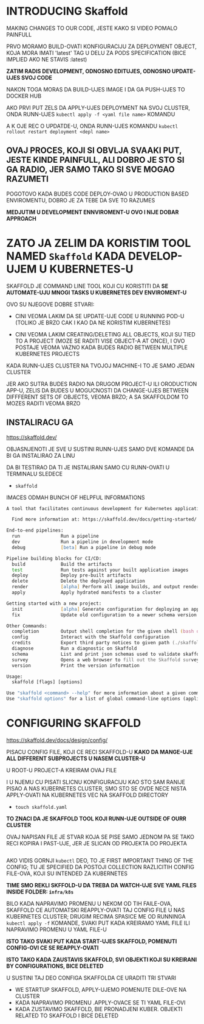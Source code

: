 # INTRODUCING Skaffold

MAKING CHANGES TO OUR CODE, JESTE KAKO SI VIDEO POMALO PAINFULL

PRVO MORAMO BUILD-OVATI KONFIGURACIJU ZA DEPLOYMENT OBJECT, KOJA MORA IMATI 'latest' TAG U DELU ZA PODS SPECIFICATION (BICE IMPLIED AKO NE STAVIS :latest)

**ZATIM RADIS DEVELOPMENT, ODNOSNO EDITUJES, ODNOSNO UPDATE-UJES SVOJ CODE**

NAKON TOGA MORAS DA BUILD-UJES IMAGE I DA GA PUSH-UJES TO DOCKER HUB

AKO PRVI PUT ZELS DA APPLY-UJES DEPLOYMENT NA SVOJ CLUSTER, ONDA RUNN-UJES `kubectl apply -f <yaml file name>` KOMANDU

A K OJE REC O UPDATDE-U, ONDA RUNN-UJES KOMANDU `kubectl rollout restart deployment <depl name>`

## OVAJ PROCES, KOJI SI OBVLJA SVAAKI PUT, JESTE KINDE PAINFULL, ALI DOBRO JE STO SI GA RADIO, JER SAMO TAKO SI SVE MOGAO RAZUMETI

POGOTOVO KADA BUDES CODE DEPLOY-OVAO U PRODUCTION BASED ENVIROMENTU, DOBRO JE ZA TEBE DA SVE TO RAZUMES

**MEDJUTIM U DEVELOPMENT ENNVIROMENT-U OVO I NIJE DOBAR APPROACH**

# ZATO JA ZELIM DA KORISTIM TOOL NAMED `Skaffold` KADA DEVELOP-UJEM U KUBERNETES-U

SKAFFOLD JE COMMAND LINE TOOL KOJI CU KORISTITI DA **SE AUTOMATE-UJU MNOGI TASKS U KUBERNETES DEV ENVIROMENT-U**

OVO SU NJEGOVE DOBRE STVARI:

- CINI VEOMA LAKIM DA SE UPDATE-UJE CODE U RUNNING POD-U (TOLIKO JE BRZO CAK I KAO DA NE KORISTIM KUBERNETES)

- CINI VEOMA LAKIM CREATING/DELETING ALL OBJECTS, KOJI SU TIED TO A PROJECT (MOZE SE RADITI VISE OBJECT-A AT ONCE), I OVO POSTAJE VEOMA VAZNO KADA BUDES RADIO BETWEEN MULTIPLE KUBERNETES PROJECTS

KADA RUNN-UJES CLUSTER NA TVOJOJ MACHINE-I TO JE SAMO JEDAN CLUSTER

JER AKO SUTRA BUDES RADIO NA DRUGOM PROJECT-U ILI ORODUCTION APP-U, ZELIS DA BUDES U MOGUCNOSTI DA CHANGE-UJES BETWEEN DIFFFERENT SETS OF OBJECTS, VEOMA BRZO; A SA SKAFFOLDOM TO MOZES RADITI VEOMA BRZO

## INSTALIRACU GA

<https://skaffold.dev/>

OBJASNJENOTI JE SVE U SUSTINI RUNN-UJES SAMO DVE KOMANDE DA BI GA INSTALIRAO ZA LINU

DA BI TESTIRAO DA TI JE INSTALIRAN SAMO CU RUNN-OVATI U TERMINALU SLEDECE

- `skaffold`

IMACES ODMAH BUNCH OF HELPFUL INFORMATIONS

```zsh
A tool that facilitates continuous development for Kubernetes applications.

  Find more information at: https://skaffold.dev/docs/getting-started/

End-to-end pipelines:
  run               Run a pipeline
  dev               Run a pipeline in development mode
  debug             [beta] Run a pipeline in debug mode

Pipeline building blocks for CI/CD:
  build             Build the artifacts
  test              Run tests against your built application images
  deploy            Deploy pre-built artifacts
  delete            Delete the deployed application
  render            [alpha] Perform all image builds, and output rendered Kubernetes manifests
  apply             Apply hydrated manifests to a cluster

Getting started with a new project:
  init              [alpha] Generate configuration for deploying an application
  fix               Update old configuration to a newer schema version

Other Commands:
  completion        Output shell completion for the given shell (bash or zsh)
  config            Interact with the Skaffold configuration
  credits           Export third party notices to given path (./skaffold-credits by default)
  diagnose          Run a diagnostic on Skaffold
  schema            List and print json schemas used to validate skaffold.yaml configuration
  survey            Opens a web browser to fill out the Skaffold survey
  version           Print the version information

Usage:
  skaffold [flags] [options]

Use "skaffold <command> --help" for more information about a given command.
Use "skaffold options" for a list of global command-line options (applies to all commands).
```

# CONFIGURING SKAFFOLD

<https://skaffold.dev/docs/design/config/>

PISACU CONFIG FILE, KOJI CE RECI SKAFFOLD-U **KAKO DA MANGE-UJE ALL DIFFERENT SUBPROJECTS U NASEM CLUSTER-U**

U ROOT-U PROJECT-A KREIRAM OVAJ FILE

I U NJEMU CU PISATI SLICNU KONFIGURACIJU KAO STO SAM RANIJE PISAO A NAS KUBERNETES CLUSTER, SMO STO SE OVDE NECE NISTA APPLY-OVATI NA KUBERNETES VEC NA SKAFFOLD DIRECTORY

- `touch skaffold.yaml`

**TO ZNACI DA JE SKAFFOLD TOOL KOJI RUNN-UJE OUTSIDE OF OURR CLUSTER**

OVAJ NAPISAN FILE JE STVAR KOJA SE PISE SAMO JEDNOM PA SE TAKO RECI KOPIRA I PAST-UJE, JER JE SLICAN OD PROJEKTA DO PROJEKTA

```yaml

```

AKO VIDIS GORNJI `kubectl` DEO, TO JE FIRST IMPORTANT THING OF THE CONFIG; TU JE SPECIFIED DA POSTOJI COLLECTION RAZLICITIH CONFIG FILE-OVA, KOJI SU INTENDED ZA KUBERNETES

**TIME SMO REKLI SKFFOLD-U DA TREBA DA WATCH-UJE SVE YAML FILES INSIDE FOLDER: `infra/k8s`**

BILO KADA NAPRAVIMO PROMENU U NEKOM OD TIH FAILE-OVA, SKAFFOLD CE AUTOMATSKI REAPPLY-OVATI TAJ CONFIG FILE U NAS KUBERNETES CLUSTER; DRUGIM RECIMA SPASICE ME OD RUNNINGA `kubectl apply -f` KOMANDE, SVAKI PUT KADA KREIRAMO YAML FILE ILI NAPRAVIMO PROMENU U YAML FILE-U

**ISTO TAKO SVAKI PUT KADA START-UJES SKAFFOLD, POMENUTI CONFIG-OVI CE SE REAPPLY-OVATI**

**ISTO TAKO KADA ZAUSTAVIS SKAFFOLD, SVI OBJEKTI KOJI SU KREIRANI BY CONFIGURATIONS, BICE DELETED**

U SUSTINI TAJ DEO CONFIGA SKAFFOLDA CE URADITI TRI STVARI

- WE STARTUP SKAFFOLD, APPLY-UJEMO POMENUTE DILE-OVE NA CLUSTER
- KADA NAPRAVIMO PROMENU .APPLY-OVACE SE TI YAML FILE-OVI 
- KADA ZUSTAVIMO SKAFFOLD, BIE PRONADJENI KUBER. OBJEKTI RELATED TO SKAFFOLD I BICE DELETED
